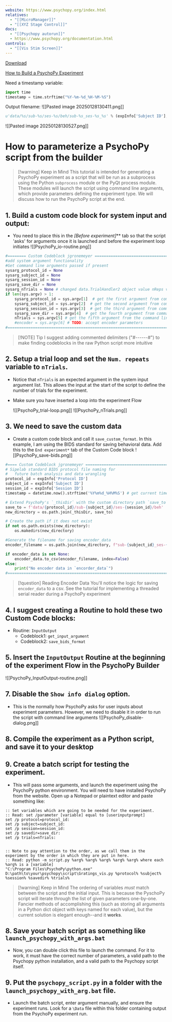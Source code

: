 ```yaml
---
website: https://www.psychopy.org/index.html
relatives:
  - "[[MicroManager]]"
  - "[[XYZ Stage Control]]"
docs:
  - "[[Psychopy autorun]]"
  - https://www.psychopy.org/documentation.html
controls:
  - "[[Vis Stim Screen]]"
---
```


[Download](https://www.psychopy.org/download.html)

[How to Build a PsychoPy Experiment](https://workshops.psychopy.org/3days/day1/buildingBetter.html)


Need a timestamp variable:
```python
import time
timestamp = time.strftime("%Y-%m-%d_%H-%M-%S")
```


Output filename:
![[Pasted image 20250128130411.png]]
```python
u'data/%s/sub-%s/ses-%s/beh/sub-%s_ses-%s_%s' % (expInfo['Subject ID'], expInfo['Session ID'], expInfo['Subject ID'], expInfo['Session ID'], timestamp)
```
![[Pasted image 20250128130527.png]]
# How to parameterize a PsychoPy script from the builder


> [!warning] Keep in Mind
> This tutorial is intended for generating a PsychoPy experiment as a script that will be run as a subprocess using the Python `subprocess` module or the PyQt process module. These modules will launch the script using command line arguments, which provide parameters defining the experiment type. We will discuss how to run the PsychoPy script at the end.


## 1. Build a custom code block for system input and output:

- You need to place this in the **[Before experiment*]*** tab so that the script 'asks' for arguments once it is launched and before the experiment loop initiates
	![[PsychoPy_io-routine.png]]
	
```python
#======== Custom Codeblock jgronemeyer =====================================#
#add system argument functionality
#Get command line arguments passed if present
sysarg_protocol_id = None
sysarg_subject_id = None
sysarg_session_id = None
sysarg_save_dir = None
sysarg_nTrials = None # changed data.TrialHandler2 object value nReps value to call this variable
if len(sys.argv) > 1:
    sysarg_protocol_id = sys.argv[1]  # get the first argument from command line
    sysarg_subject_id = sys.argv[2]  # get the second argument from command line
    sysarg_session_id = sys.argv[3]  # get the third argument from command line
    sysarg_save_dir = sys.argv[4]  # get the fourth argument from command line
    nTrials = sys.argv[5] # get the fifth argument from the command line
    #encoder = sys.argv[6] # TODO: accept encoder parameters
#==============================================================================#
```

> [!NOTE] Tip
> I suggest adding commented delimiters ("#------#") to make finding codeblocks in the raw Python script more intuitive 



## 2. Setup a trial loop and set the `Num. repeats` variable to `nTrials`. 

- Notice that `nTrials` is an expected argument in the system input argument list. This allows the input at the start of the script to define the number of trials for the experiment.
- Make sure you have inserted a loop into the experiment Flow

	![[PsychoPy_trial-loop.png]]
	![[PsychoPy_nTrials.png]]



## 3. We need to save the custom data 

- Create a custom code block and call it `save_custom_format`. In this example, I am using the BIDS standard for saving behavioral data. Add this to the `End experiment*` tab of the Custom Code block
	![[PsychoPy_save-bids.png]]
	
```python
#==== Custom Codeblock jgronemeyer =====================================#
# Sipelab standard BIDS protocol file naming for 
#   future batch analysis and data wrangling
protocol_id = expInfo['Protocol ID']
subject_id = expInfo['Subject ID']
session_id = expInfo['Session ID']
timestamp = datetime.now().strftime('%Y%m%d_%H%M%S') # get current timestamp (BIDS)

# Extend PsychoPy's `_thisDir` with the custom directory path `save_to`
save_to = f'data/{protocol_id}/sub-{subject_id}/ses-{session_id}/beh'
new_directory = os.path.join(_thisDir, save_to)

# Create the path if it does not exist
if not os.path.exists(new_directory):
    os.makedirs(new_directory)

#Generate the filename for saving encoder_data
encoder_filename = os.path.join(new_directory, f"sub-{subject_id}_ses-{session_id}_{timestamp}_wheeldf.csv")

if encoder_data is not None:
    encoder_data.to_csv(encoder_filename, index=False)
else:
    print("No encoder data in `encorder_data`")
#==============================================================================#
```

> [!question] Reading Encoder Data
> You'll notice the logic for saving `encoder_data` to a csv. See the tutorial for implementing a threaded serial reader during a PsychoPy experiment


## 4. I suggest creating a Routine to hold these two Custom Code blocks:

- Routine: `InputOutput`
	- Codeblock1: `get_input_argument`
	- Codeblock2: `save_bids_format`


## 5. Insert the `InputOutput` Routine at the beginning of the experiment Flow in the PsychoPy Builder

![[PsychoPy_InputOutput-routine.png]]

## 7. Disable the `Show info dialog` option. 

- This is the normally how PsychoPy asks for user inputs about experiment parameters. However, we need to disable it in order to run the script with command line arguments
![[PsychoPy_disable-dialog.png]]

## 8. Compile the experiment as a Python script, and save it to your desktop 


## 9. Create a batch script for testing the experiment.

- This will pass some arguments, and launch the experiment using the PsychoPy python environment. You will need to have installed PsychoPy from the website.  Open up a Notepad or plaintext editor and paste something like:

```batch
:: Set variables which are going to be needed for the experiment.
:: Read: set /parameter [variable] equal to [userinputprompt]
set /p protocol=protocol_id:
set /p subject=subject_id:
set /p session=session_id:
set /p savedir=save_dir:
set /p trials=nTrials:


:: Note to pay attention to the order, as we call them in the experiment by the order in which they are put in here.
:: Read: python -m script.py %arg% %arg% %arg% %arg% %arg% where each %arg% is a [variable]
"C:\Program Files\PsychoPy\python.exe" D:\path\to\your\psychopy\script\Gratings_vis.py %protocol% %subject% %session% %savedir% %trials%
```

> [!warning] Keep in Mind
> The ordering of variables *must* match between the script and the initial input. This is because the PyschoPy script will iterate through the list of given parameters one-by-one. Fancier methods of accomplishing this (such as storing all arguments in a Python dict object with keys named for each value), but the current solution is elegant enough--and it **works**.

## 8. Save your batch script as something like `launch_psychopy_with_args.bat` 

- Now, you can double click this file to launch the command. For it to work, it must have the correct number of parameters, a valid path to the Psychopy python installation, and a valid path to the Psychopy script itself.


## 9. Put the `psychopy_script.py` in a folder with the `launch_psychopy_with_arg.bat` file. 

- Launch the batch script, enter argument manually, and ensure the experiment runs. Look for a `\Data` file within this folder containing output from the PsychoPy experiment run.